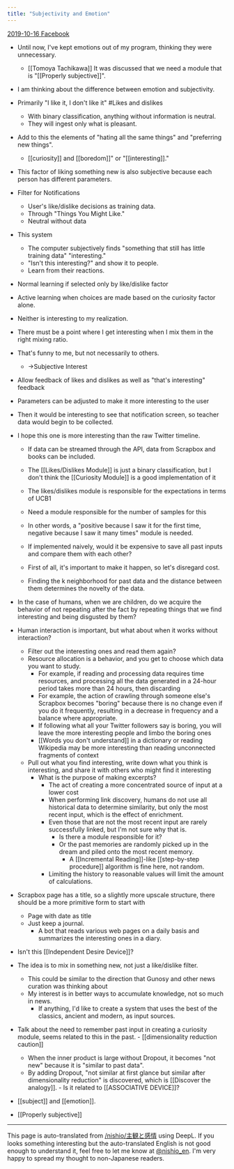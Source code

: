 ```yaml
---
title: "Subjectivity and Emotion"
---
```


[2019-10-16 Facebook](https://www.facebook.com/nishiohirokazu/posts/10219497436003079)
- Until now, I've kept emotions out of my program, thinking they were unnecessary.
    - [[Tomoya Tachikawa]] It was discussed that we need a module that is "[[Properly subjective]]".
- I am thinking about the difference between emotion and subjectivity.
- Primarily "I like it, I don't like it" #Likes and dislikes
    - With binary classification, anything without information is neutral.
    - They will ingest only what is pleasant.
- Add to this the elements of "hating all the same things" and "preferring new things".
    - [[curiosity]] and [[boredom]]" or "[[interesting]]."
- This factor of liking something new is also subjective because each person has different parameters.

- Filter for Notifications
    - User's like/dislike decisions as training data.
    - Through "Things You Might Like."
    - Neutral without data
- This system
    - The computer subjectively finds "something that still has little training data" "interesting."
    - "Isn't this interesting?" and show it to people.
    - Learn from their reactions.

- Normal learning if selected only by like/dislike factor
- Active learning when choices are made based on the curiosity factor alone.
- Neither is interesting to my realization.
- There must be a point where I get interesting when I mix them in the right mixing ratio.
- That's funny to me, but not necessarily to others.
    - →Subjective Interest

- Allow feedback of likes and dislikes as well as "that's interesting" feedback
- Parameters can be adjusted to make it more interesting to the user
- Then it would be interesting to see that notification screen, so teacher data would begin to be collected.
- I hope this one is more interesting than the raw Twitter timeline.
    - If data can be streamed through the API, data from Scrapbox and books can be included.

    - The [[Likes/Dislikes Module]] is just a binary classification, but I don't think the [[Curiosity Module]] is a good implementation of it
    - The likes/dislikes module is responsible for the expectations in terms of UCB1
    - Need a module responsible for the number of samples for this
    - In other words, a "positive because I saw it for the first time, negative because I saw it many times" module is needed.
    - If implemented naively, would it be expensive to save all past inputs and compare them with each other?
    - First of all, it's important to make it happen, so let's disregard cost.
    - Finding the k neighborhood for past data and the distance between them determines the novelty of the data.

- In the case of humans, when we are children, do we acquire the behavior of not repeating after the fact by repeating things that we find interesting and being disgusted by them?

- Human interaction is important, but what about when it works without interaction?
    - Filter out the interesting ones and read them again?
    - Resource allocation is a behavior, and you get to choose which data you want to study.
        - For example, if reading and processing data requires time resources, and processing all the data generated in a 24-hour period takes more than 24 hours, then discarding
        - For example, the action of crawling through someone else's Scrapbox becomes "boring" because there is no change even if you do it frequently, resulting in a decrease in frequency and a balance where appropriate.
        - If following what all your Twitter followers say is boring, you will leave the more interesting people and limbo the boring ones
        - [[Words you don't understand]] in a dictionary or reading Wikipedia may be more interesting than reading unconnected fragments of context
    - Pull out what you find interesting, write down what you think is interesting, and share it with others who might find it interesting
        - What is the purpose of making excerpts?
            - The act of creating a more concentrated source of input at a lower cost
            - When performing link discovery, humans do not use all historical data to determine similarity, but only the most recent input, which is the effect of enrichment.
            - Even those that are not the most recent input are rarely successfully linked, but I'm not sure why that is.
                - Is there a module responsible for it?
                - Or the past memories are randomly picked up in the dream and piled onto the most recent memory.
                    - A [[Incremental Reading]]-like [[step-by-step procedure]] algorithm is fine here, not random.
            - Limiting the history to reasonable values will limit the amount of calculations.

- Scrapbox page has a title, so a slightly more upscale structure, there should be a more primitive form to start with
    - Page with date as title
    - Just keep a journal.
        - A bot that reads various web pages on a daily basis and summarizes the interesting ones in a diary.

- Isn't this [[Independent Desire Device]]?

- The idea is to mix in something new, not just a like/dislike filter.
    - This could be similar to the direction that Gunosy and other news curation was thinking about
    - My interest is in better ways to accumulate knowledge, not so much in news.
        - If anything, I'd like to create a system that uses the best of the classics, ancient and modern, as input sources.

- Talk about the need to remember past input in creating a curiosity module, seems related to this in the past.
        - [[dimensionality reduction caution]]
    - When the inner product is large without Dropout, it becomes "not new" because it is "similar to past data".
    - By adding Dropout, "not similar at first glance but similar after dimensionality reduction" is discovered, which is [[Discover the analogy]].
            - Is it related to [[ASSOCIATIVE DEVICE]]?

- [[subject]] and [[emotion]].
- [[Properly subjective]]

---
This page is auto-translated from [/nishio/主観と感情](https://scrapbox.io/nishio/主観と感情) using DeepL. If you looks something interesting but the auto-translated English is not good enough to understand it, feel free to let me know at [@nishio_en](https://twitter.com/nishio_en). I'm very happy to spread my thought to non-Japanese readers.